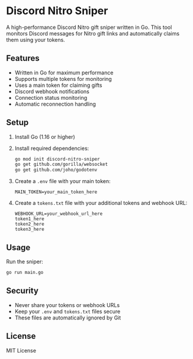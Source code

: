 # Discord Nitro Sniper

A high-performance Discord Nitro gift sniper written in Go. This tool monitors Discord messages for Nitro gift links and automatically claims them using your tokens.

## Features

- Written in Go for maximum performance
- Supports multiple tokens for monitoring
- Uses a main token for claiming gifts
- Discord webhook notifications
- Connection status monitoring
- Automatic reconnection handling

## Setup

1. Install Go (1.16 or higher)
2. Install required dependencies:
   ```bash
   go mod init discord-nitro-sniper
   go get github.com/gorilla/websocket
   go get github.com/joho/godotenv
   ```

3. Create a `.env` file with your main token:
   ```
   MAIN_TOKEN=your_main_token_here
   ```

4. Create a `tokens.txt` file with your additional tokens and webhook URL:
   ```
   WEBHOOK_URL=your_webhook_url_here
   token1_here
   token2_here
   token3_here
   ```

## Usage

Run the sniper:
```bash
go run main.go
```

## Security

- Never share your tokens or webhook URLs
- Keep your `.env` and `tokens.txt` files secure
- These files are automatically ignored by Git

## License

MIT License 